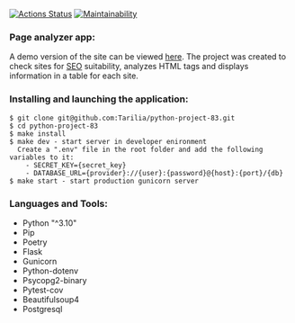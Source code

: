 [![Actions Status](https://github.com/Tarilia/python-project-83/actions/workflows/hexlet-check.yml/badge.svg)](https://github.com/Tarilia/python-project-83/actions)
[![Maintainability](https://api.codeclimate.com/v1/badges/4e6d0665b9c3bf7f4540/maintainability)](https://codeclimate.com/github/Tarilia/python-project-83/maintainability)

### Page analyzer app:
A demo version of the site can be viewed [here](https://page-analyzer-pv9i.onrender.com).
The project was created to check sites for [SEO](https://ru.wikipedia.org/wiki/%D0%9F%D0%BE%D0%B8%D1%81%D0%BA%D0%BE%D0%B2%D0%B0%D1%8F_%D0%BE%D0%BF%D1%82%D0%B8%D0%BC%D0%B8%D0%B7%D0%B0%D1%86%D0%B8%D1%8F)
suitability, analyzes HTML tags and displays information in a table for each site.

### Installing and launching the application:
```
$ git clone git@github.com:Tarilia/python-project-83.git
$ cd python-project-83  
$ make install
$ make dev - start server in developer enironment
  Create a ".env" file in the root folder and add the following variables to it: 
    - SECRET_KEY={secret_key}  
    - DATABASE_URL={provider}://{user}:{password}@{host}:{port}/{db}  
$ make start - start production gunicorn server
```
### Languages and Tools:
 - Python "^3.10"
 - Pip
 - Poetry
 - Flask
 - Gunicorn
 - Python-dotenv
 - Psycopg2-binary
 - Pytest-cov
 - Beautifulsoup4
 - Postgresql
